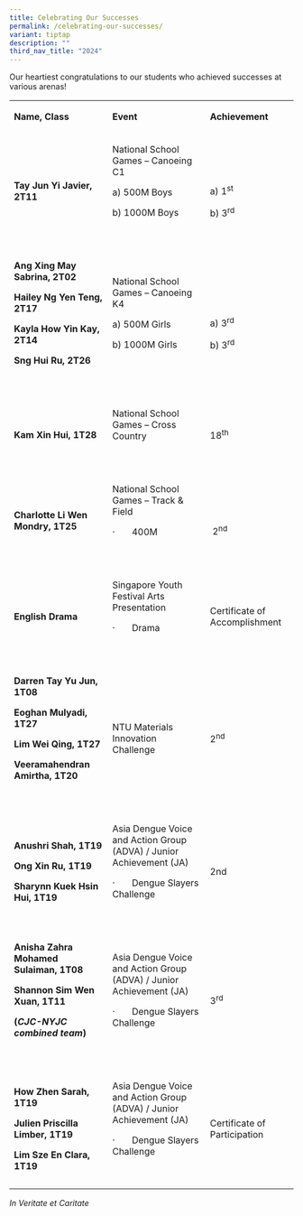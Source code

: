 ```yaml
---
title: Celebrating Our Successes
permalink: /celebrating-our-successes/
variant: tiptap
description: ""
third_nav_title: "2024"
---
```

<p>Our heartiest congratulations to our students who achieved successes at
various arenas!</p>
<table style="minWidth: 75px">
<colgroup>
<col>
<col>
<col>
</colgroup>
<tbody>
<tr>
<td rowspan="1" colspan="1">
<p><strong>Name, Class</strong>
</p>
</td>
<td rowspan="1" colspan="1">
<p><strong>Event</strong>
</p>
</td>
<td rowspan="1" colspan="1">
<p><strong>Achievement</strong>
</p>
</td>
</tr>
<tr>
<td rowspan="1" colspan="1">
<p><strong>Tay Jun Yi Javier, 2T11</strong>
</p>
</td>
<td rowspan="1" colspan="1">
<p>National School Games – Canoeing C1</p>
<p>a) 500M Boys</p>
<p>b) 1000M Boys</p>
<p>&nbsp;</p>
</td>
<td rowspan="1" colspan="1">
<p>&nbsp;</p>
<p></p>
<p>a) 1<sup>st</sup>
</p>
<p>b) 3<sup>rd</sup>
</p>
</td>
</tr>
<tr>
<td rowspan="1" colspan="1">
<p><strong>Ang Xing May Sabrina, 2T02</strong>
</p>
<p><strong>Hailey Ng Yen Teng, 2T17</strong>
</p>
<p><strong>Kayla How Yin Kay, 2T14</strong>
</p>
<p><strong>Sng Hui Ru, 2T26</strong>
</p>
<p><strong>&nbsp;</strong>
</p>
</td>
<td rowspan="1" colspan="1">
<p>National School Games – Canoeing K4</p>
<p>a) 500M Girls</p>
<p>b) 1000M Girls</p>
<p>&nbsp;</p>
</td>
<td rowspan="1" colspan="1">
<p>&nbsp;</p>
<p>a) 3<sup>rd</sup>
</p>
<p>b) 3<sup>rd</sup>
</p>
</td>
</tr>
<tr>
<td rowspan="1" colspan="1">
<p><strong>Kam Xin Hui, 1T28</strong>
</p>
</td>
<td rowspan="1" colspan="1">
<p>National School Games – Cross Country</p>
<p>&nbsp;</p>
</td>
<td rowspan="1" colspan="1">
<p>18<sup>th</sup>
</p>
</td>
</tr>
<tr>
<td rowspan="1" colspan="1">
<p><strong>Charlotte Li Wen Mondry, 1T25</strong>
</p>
</td>
<td rowspan="1" colspan="1">
<p>National School Games – Track &amp; Field</p>
<p>·&nbsp;&nbsp;&nbsp;&nbsp;&nbsp;&nbsp; 400M</p>
<p>&nbsp;</p>
</td>
<td rowspan="1" colspan="1">
<p>&nbsp;</p>
<p>&nbsp;2<sup>nd</sup>
</p>
</td>
</tr>
<tr>
<td rowspan="1" colspan="1">
<p><strong>English Drama</strong>
</p>
</td>
<td rowspan="1" colspan="1">
<p>Singapore Youth Festival Arts Presentation</p>
<p>·&nbsp;&nbsp;&nbsp;&nbsp;&nbsp;&nbsp; Drama</p>
<p>&nbsp;</p>
</td>
<td rowspan="1" colspan="1">
<p>Certificate of Accomplishment</p>
</td>
</tr>
<tr>
<td rowspan="1" colspan="1">
<p><strong>Darren Tay Yu Jun, 1T08</strong>
</p>
<p><strong>Eoghan Mulyadi, 1T27</strong>
</p>
<p><strong>Lim Wei Qing, 1T27</strong>
</p>
<p><strong>Veeramahendran Amirtha, 1T20</strong>
</p>
<p><strong>&nbsp;</strong>
</p>
</td>
<td rowspan="1" colspan="1">
<p>NTU Materials Innovation Challenge</p>
</td>
<td rowspan="1" colspan="1">
<p>2<sup>nd</sup>
</p>
</td>
</tr>
<tr>
<td rowspan="1" colspan="1">
<p><strong>Anushri Shah, 1T19</strong>
</p>
<p><strong>Ong Xin Ru, 1T19</strong>
</p>
<p><strong>Sharynn Kuek Hsin Hui, 1T19</strong>
</p>
</td>
<td rowspan="1" colspan="1">
<p>Asia Dengue Voice and Action Group (ADVA) / Junior Achievement (JA)</p>
<p>·&nbsp;&nbsp;&nbsp;&nbsp;&nbsp;&nbsp; Dengue Slayers Challenge</p>
<p>&nbsp;</p>
</td>
<td rowspan="1" colspan="1">
<p>2nd</p>
</td>
</tr>
<tr>
<td rowspan="1" colspan="1">
<p><strong>Anisha Zahra Mohamed Sulaiman, 1T08</strong>
</p>
<p><strong>Shannon Sim Wen Xuan, 1T11</strong>
</p>
<p><strong>(<em>CJC-NYJC combined team</em>)</strong>
</p>
<p><strong>&nbsp;</strong>
</p>
</td>
<td rowspan="1" colspan="1">
<p>Asia Dengue Voice and Action Group (ADVA) / Junior Achievement (JA)</p>
<p>·&nbsp;&nbsp;&nbsp;&nbsp;&nbsp;&nbsp; Dengue Slayers Challenge</p>
<p>&nbsp;</p>
</td>
<td rowspan="1" colspan="1">
<p>3<sup>rd</sup>
</p>
</td>
</tr>
<tr>
<td rowspan="1" colspan="1">
<p><strong>How Zhen Sarah, 1T19</strong>
</p>
<p><strong>Julien Priscilla Limber, 1T19</strong>
</p>
<p><strong>Lim Sze En Clara, 1T19</strong>
</p>
</td>
<td rowspan="1" colspan="1">
<p>Asia Dengue Voice and Action Group (ADVA) / Junior Achievement (JA)</p>
<p>·&nbsp;&nbsp;&nbsp;&nbsp;&nbsp;&nbsp; Dengue Slayers Challenge</p>
<p>&nbsp;</p>
</td>
<td rowspan="1" colspan="1">
<p>Certificate of Participation</p>
</td>
</tr>
</tbody>
</table>
<p></p>
<p><em>In Veritate et Caritate</em>
</p>